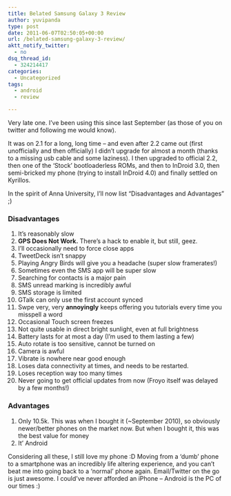 ```yaml
---
title: Belated Samsung Galaxy 3 Review
author: yuvipanda
type: post
date: 2011-06-07T02:50:05+00:00
url: /belated-samsung-galaxy-3-review/
aktt_notify_twitter:
  - no
dsq_thread_id:
  - 324214417
categories:
  - Uncategorized
tags:
  - android
  - review

---
```

Very late one. I&#8217;ve been using this since last September (as those of you on twitter and following me would know).

It was on 2.1 for a long, long time &#8211; and even after 2.2 came out (first unofficially and then officially) I didn&#8217;t upgrade for almost a month (thanks to a missing usb cable and some laziness). I then upgraded to official 2.2, then one of the &#8216;Stock&#8217; bootloaderless ROMs, and then to InDroid 3.0, then semi-bricked my phone (trying to install InDroid 4.0) and finally settled on Kyrillos.

In the spirit of Anna University, I&#8217;ll now list &#8220;Disadvantages and Advantages&#8221; ;)

### Disadvantages

  1. It&#8217;s reasonably slow
  2. **GPS Does Not Work.** There&#8217;s a hack to enable it, but still, geez.
  3. I&#8217;ll occasionally need to force close apps
  4. TweetDeck isn&#8217;t snappy
  5. Playing Angry Birds will give you a headache (super slow framerates!)
  6. Sometimes even the SMS app will be super slow
  7. Searching for contacts is a major pain
  8. SMS unread marking is incredibly awful
  9. SMS storage is limited
 10. GTalk can only use the first account synced
 11. Swpe very, very **annoyingly** keeps offering you tutorials every time you misspell a word
 12. Occasional Touch screen freezes
 13. Not quite usable in direct bright sunlight, even at full brightness
 14. Battery lasts for at most a day (I&#8217;m used to them lasting a few)
 15. Auto rotate is too sensitive, cannot be turned on
 16. Camera is awful
 17. Vibrate is nowhere near good enough
 18. Loses data connectivity at times, and needs to be restarted.
 19. Loses reception way too many times
 20. Never going to get official updates from now (Froyo itself was delayed by a few months!)

### Advantages

  1. Only 10.5k. This was when I bought it (~September 2010), so obviously newer/better phones on the market now. But when I bought it, this was the best value for money
  2. It&#8217; Android

Considering all these, I still love my phone :D Moving from a &#8216;dumb&#8217; phone to a smartphone was an incredibly life altering experience, and you can&#8217;t beat me into going back to a &#8216;normal&#8217; phone again. Email/Twitter on the go is just awesome. I could&#8217;ve never afforded an iPhone &#8211; Android is the PC of our times :)

<div id="_mcePaste" class="mcePaste" style="position: absolute; left: -10000px; top: 0px; width: 1px; height: 1px; overflow: hidden;">
  <span class="Apple-style-span" style="border-collapse: separate; color: #000000; font-family: 'Times New Roman'; font-style: normal; font-variant: normal; font-weight: normal; letter-spacing: normal; line-height: normal; orphans: 2; text-align: -webkit-auto; text-indent: 0px; text-transform: none; white-space: normal; widows: 2; word-spacing: 0px; font-size: medium;"><span class="Apple-style-span" style="color: #666666; font-family: Tahoma; font-size: 11px;"><span class="style19">Remarks :</span><span class="Apple-converted-space"> </span>CASH NOT REDAY<strong>ann</strong></span></span>
</div>